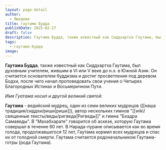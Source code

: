 ```yaml
---
layout: page-detail
author:
  - Яшодеви
title: гаутама Будда
publishDate: 2025-02-27
draft: false
description: Гаутама Будда, также известный как Сиддхартха Гаутама, был духовным учителем, жившим в VI или V веке до н.э. в Южной Азии. Он считается основателем буддизма и достиг просветления под деревом Бодхи, после чего начал проповедовать свои учения о Четырех Благородных Истинах и Восьмеричном Пути.
tags:
  - гаутама-будда
image:
---
```

**Гаутама Будда**, также известный как Сиддхартха Гаутама, был духовным учителем, жившим в VI или V веке до н.э. в Южной Азии. Он считается основателем буддизма и достиг просветления под деревом Бодхи, после чего начал проповедовать свои учения о Четырех Благородных Истинах и Восьмеричном Пути.

*Имя Гуатама носил и другой великий святой:*

**Гаутама** - ведийский мудрец, один из семи великих мудрецов ([[наша традиция/сиддхи/риши|риши]]), автор нескольких гимнов "[[wiki/священные тексты/веды/ригведа|Ригведы]]" и гимна "Бхадра Самаведы". В "Махабхарате" говорится об аскезе, которую Гаутама совершал в течение 60 лет. В Нарада-пуране описывается как во время голода, продолжавшегося 12 лет, Гаутама кормил всех мудрецов и спас их от голодной смерти. Гаутама считается родоначальником Гаутама-готры (рода Гаутама).